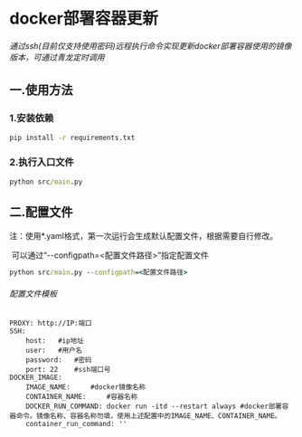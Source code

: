 # docker部署容器更新

###### 通过ssh(目前仅支持使用密码)远程执行命令实现更新docker部署容器使用的镜像版本，可通过青龙定时调用

## 一.使用方法

### 1.安装依赖

```cmd
pip install -r requirements.txt
```

### 2.执行入口文件

```cmd
python src/main.py
```

## 二.配置文件

注：使用*.yaml格式，第一次运行会生成默认配置文件，根据需要自行修改。

​		可以通过“--configpath=<配置文件路径>”指定配置文件

```cmd
python src/main.py --configpath=<配置文件路径>
```

###### 配置文件模板

```
PROXY: http://IP:端口
SSH:
    host:   #ip地址
    user:   #用户名
    password: 	#密码
    port: 22	#ssh端口号
DOCKER_IMAGE:
    IMAGE_NAME: 	#docker镜像名称
    CONTAINER_NAME: 	#容器名称
    DOCKER_RUN_COMMAND: docker run -itd --restart always #docker部署容器命令。镜像名称、容器名称勿填，使用上述配置中的IMAGE_NAME、CONTAINER_NAME。
    container_run_command: '' 
```

